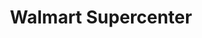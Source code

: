 ---
title: "Walmart Supercenter"
url: /new-orleans/walmart-supercenter-bullard-avenue/
shop: Supermarkt
---